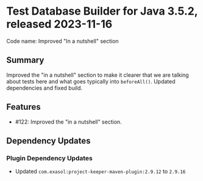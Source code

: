 # Test Database Builder for Java 3.5.2, released 2023-11-16

Code name: Improved "In a nutshell" section

## Summary

Improved the "in a nutshell" section to make it clearer that we are talking about tests here and what goes typically into `beforeAll()`. Updated dependencies and fixed build.

## Features

* #122: Improved the "in a nutshell" section.

## Dependency Updates

### Plugin Dependency Updates

* Updated `com.exasol:project-keeper-maven-plugin:2.9.12` to `2.9.16`
